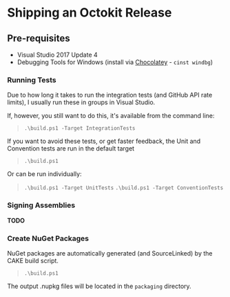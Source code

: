 # Shipping an Octokit Release

## Pre-requisites

 - Visual Studio 2017 Update 4
 - Debugging Tools for Windows (install via [Chocolatey](http://chocolatey.org) - `cinst windbg`)

### Running Tests

Due to how long it takes to run the integration tests (and GitHub API rate limits), I usually run these in groups in Visual Studio.

If, however, you still want to do this, it's available from the command line:

> `.\build.ps1 -Target IntegrationTests`

If you want to avoid these tests, or get faster feedback, the Unit and Convention tests are run in the default target
> `.\build.ps1`

Or can be run individually:

> `.\build.ps1 -Target UnitTests`
> `.\build.ps1 -Target ConventionTests`

### Signing Assemblies

**TODO**

### Create NuGet Packages

NuGet packages are automatically generated (and SourceLinked) by the CAKE build script.
> `.\build.ps1`

The output .nupkg files will be located in the `packaging` directory.
